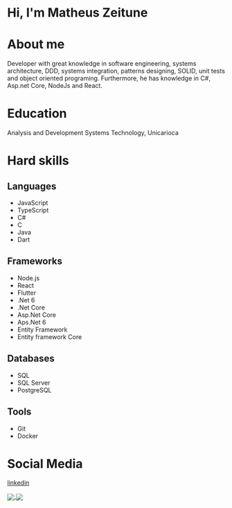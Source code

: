 # Hi, I'm Matheus Zeitune

# About me
Developer with great knowledge in software engineering, systems architecture, DDD, systems integration, patterns designing, SOLID, unit tests and object oriented programing. Furthermore, he has knowledge in C#, Asp.net Core, NodeJs and React.

# Education
Analysis and Development Systems Technology, Unicarioca

# Hard skills
## Languages
* JavaScript
* TypeScript
* C#
* C
* Java
* Dart

## Frameworks
* Node.js
* React
* Flutter
* .Net 6
* .Net Core
* Asp.Net Core
* Aps.Net 6
* Entity Framework
* Entity framework Core

## Databases
* SQL
* SQL Server
* PostgreSQL

## Tools
* Git
* Docker

# Social Media
[linkedin](https://www.linkedin.com/in/matheus-zeitune)

<div align="left"> 
  <a href=""> <img align="center" src="https://github-readme-stats-sigma-five.vercel.app/api/top-langs/?username=mzet97&theme=react&line_height=40&hide=css"/> </a>
  <a href=""> <img align="center" src="https://github-readme-stats.vercel.app/api?username=mzet97&show_icons=true"/> </a>
</div>
